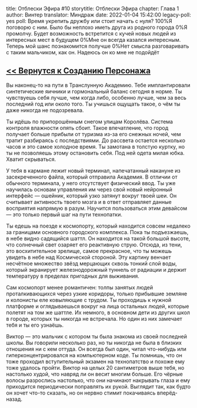 title: Отблески Эфира #10
storytitle: Отблески Эфира
chapter: Глава 1
author: Винтер
translator: Миндраж
date: 2022-01-04 15:42:00
legacy-poll: yes
poll: Время укрепить дружбу или стоит начать с нуля?
      100%Я поговорю с ним. Было бы неплохо иметь друга из родного города
      0%Я промолчу. Будет возможность встретится с кучей новых людей из интересных мест в будущем
      0%Мне он всегда казался интересным. Теперь мой шанс познакомится получше
      0%Нет смысла разговаривать с таким мальчиком, как он. Надеюсь он ко мне не подойдёт

[<< Вернутся к Созданию Персонажа](https://translunar.academy/fic/post/283)
------------------------------------------------------------------------

Вы наконец-то на пути в Транслунную Академию. Тебе имплантировали синтетические яичники и гормональный баланс сегодня в норме. Ты чувствуешь себя лучше, чем когда либо, особенно лучше, чем за весь последний год или около того. Ты учишься ощущать такое, о чём ты даже никогда не подозревала.

Ты идёшь по припорошённым снегом улицам Королёва. Система контроля влажности опять сбоит. Такое впечатление, что город получает больше прибыли от туризма из-за его снежных ночей, чем тратит разбираясь с последствиями. До рассвета остается несколько часов и это самое холодное время. Ты замотана в толстую куртку, но ты не позволяешь этому остановить себя. Под ней одета милая юбка. Хватит скрываться.

У тебя в кармане лежит новый терминал, напечатанный накануне из засекреченного файла, который отправила Академия. В отличии от обычного терминала, у него отсутствует физический ввод. Ты уже научилась основам управления им через свой новый нейронный интерфейс — ошейник, который узко затянут вокруг твоей шеи. Он считывает активность твоего мозга и в ответ отправляет данные восприятия напрямую в разум. Научится пользоваться этим девайсом — это только первый шаг на пути технопатки.

Ты едешь на поезде к космопорту, который находится совсем недалеко за границами основного городского комплекса. Пока ты подъезжаешь, в небе видно садящийся шаттл. Он находится на такой большой высоте, что солнечный свет озаряет его реактивную струю. Отсюда, из тени, это восхитительное зрелище, самое прекрасное, что ты можешь увидеть в небе над Космической стороной. Эту картину венчает несчётное множество звёзд мерцающих сквозь тонкий слой воды, который экранирует железнодорожный туннель от радиации и держит температуру в пределах пригодных для выживания.

Сам космопорт менее романтичен: толпы занятых людей проталкивающихся через узкие коридоры, только прибывшие земляне и колонисты еле ковыляющие с трудом. Ты проходишь к нужной платформе и оглядываешься вокруг на лица остальных людей, которые полетят на том же шаттле. Их немного, в основном дети из других школ в городе, которых ты никогда не встречала. Но один из них замечает тебя и ты его узнаёшь.

Виктор — это мальчик с котором ты была знакома из своей последней школы. Вы говорили несколько раз, но ты никогда не была в близких отношения ни с кем оттуда. Он всегда был один, читал что-нибудь или гиперконцентрировался на компьютерном коде. Ты помнишь, что он тоже проходил вступительный экзамен на технопатство и похоже ему тоже удалось пройти. Виктор на целых 20 сантиметров выше тебя, но настолько худой, что навряд ли он весит многим больше. Его чёрные волосы разрослись настолько, что они начинают накрывать глаза и ему приходится периодически поправлять их рукой. Выглядит так, как будто он хочет что-то сказать, но он нервно стимит покачиваясь вперёд-назад.